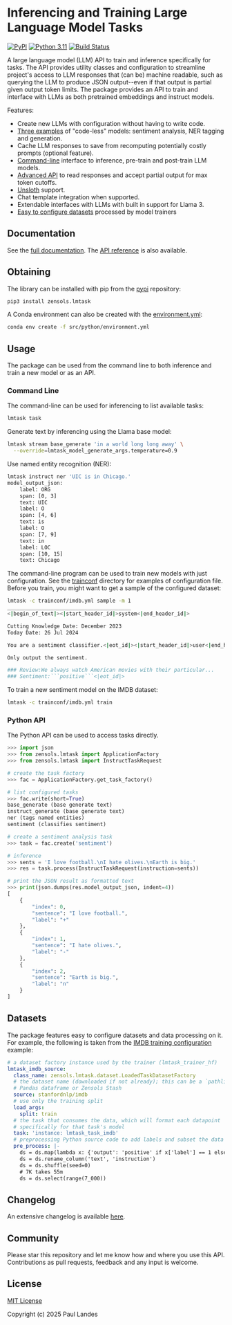 # Inferencing and Training Large Language Model Tasks

[![PyPI][pypi-badge]][pypi-link]
[![Python 3.11][python311-badge]][python311-link]
[![Build Status][build-badge]][build-link]

A large language model (LLM) API to train and inference specifically for tasks.
The API provides utility classes and configuration to streamline project's
access to LLM responses that (can be) machine readable, such as querying the
LLM to produce JSON output--even if that output is partial given output token
limits.  The package provides an API to train and interface with LLMs as both
pretrained embeddings and instruct models.

Features:

* Create new LLMs with configuration without having to write code.
* [Three examples](resources/tasks.yml) of "code-less" models: sentiment
  analysis, NER tagging and generation.
* Cache LLM responses to save from recomputing potentially costly prompts
  (optional feature).
* [Command-line](#command-line) interface to inference, pre-train and
  post-train LLM models.
* [Advanced API](#python-api) to read responses and accept partial output for
  max token cutoffs.
* [Unsloth] support.
* Chat template integration when supported.
* Extendable interfaces with LLMs with built in support for Llama 3.
* [Easy to configure datasets](#datasets) processed by model trainers


## Documentation

See the [full documentation](https://plandes.github.io/lmtask/index.html).
The [API reference](https://plandes.github.io/lmtask/api.html) is also
available.


## Obtaining

The library can be installed with pip from the [pypi] repository:
```bash
pip3 install zensols.lmtask
```

A Conda environment can also be created with the
[environment.yml](src/python/environment.yml):
```bash
conda env create -f src/python/environment.yml
```


## Usage

The package can be used from the command line to both inference and train a new
model or as an API.


### Command Line

The command-line can be used for inferencing to list available tasks:

```bash
lmtask task
```

Generate text by inferencing using the Llama base model:

```bash
lmtask stream base_generate 'in a world long long away' \
  --override=lmtask_model_generate_args.temperature=0.9
```

Use named entity recognition (NER):
```bash
lmtask instruct ner 'UIC is in Chicago.' 
model_output_json:
    label: ORG
    span: [0, 3]
    text: UIC
    label: O
    span: [4, 6]
    text: is
    label: O
    span: [7, 9]
    text: in
    label: LOC
    span: [10, 15]
    text: Chicago
```

The command-line program can be used to train new models with just
configuration.  See the [trainconf](trainconf) directory for examples of
configuration file.  Before you train, you might want to get a sample of the
configured dataset:

```bash
lmtask -c trainconf/imdb.yml sample -m 1
________________________________________
<|begin_of_text|><|start_header_id|>system<|end_header_id|>

Cutting Knowledge Date: December 2023
Today Date: 26 Jul 2024

You are a sentiment classifier.<|eot_id|><|start_header_id|>user<|end_header_id|>

Only output the sentiment.

### Review:We always watch American movies with their particular...
### Sentiment:```positive```<|eot_id|>
```

To train a new sentiment model on the IMDB dataset:

```bash
lmtask -c trainconf/imdb.yml train
```


### Python API

The Python API can be used to access tasks directly.

```python
>>> import json
>>> from zensols.lmtask import ApplicationFactory
>>> from zensols.lmtask import InstructTaskRequest

# create the task factory
>>> fac = ApplicationFactory.get_task_factory()

# list configured tasks
>>> fac.write(short=True)
base_generate (base generate text)
instruct_generate (base generate text)
ner (tags named entities)
sentiment (classifies sentiment)

# create a sentiment analysis task
>>> task = fac.create('sentiment')

# inference
>>> sents = 'I love football.\nI hate olives.\nEarth is big.'
>>> res = task.process(InstructTaskRequest(instruction=sents))

# print the JSON result as formatted text
>>> print(json.dumps(res.model_output_json, indent=4))
[
    {
        "index": 0,
        "sentence": "I love football.",
        "label": "+"
    },
    {
        "index": 1,
        "sentence": "I hate olives.",
        "label": "-"
    },
    {
        "index": 2,
        "sentence": "Earth is big.",
        "label": "n"
    }
]
```


## Datasets

The package features easy to configure datasets and data processing on it.  For
example, the following is taken from the [IMDB training
configuration](trainconf/imdb.yml) example:

```yaml
# a dataset factory instance used by the trainer (lmtask_trainer_hf)
lmtask_imdb_source:
  class_name: zensols.lmtask.dataset.LoadedTaskDatasetFactory
  # the dataset name (downloaded if not already); this can be a `pathlib.Path`,
  # Pandas dataframe or Zensols Stash
  source: stanfordnlp/imdb
  # use only the training split
  load_args:
    split: train
  # the task that consumes the data, which will format each datapoint
  # specifically for that task's model
  task: 'instance: lmtask_task_imdb'
  # preprocessing Python source code to add labels and subset the data (db.select)
  pre_process: |-
    ds = ds.map(lambda x: {'output': 'positive' if x['label'] == 1 else 'negative'})
    ds = ds.rename_column('text', 'instruction')
    ds = ds.shuffle(seed=0)
    # 7K takes 55m
    ds = ds.select(range(7_000))
```


## Changelog

An extensive changelog is available [here](CHANGELOG.md).


## Community

Please star this repository and let me know how and where you use this API.
Contributions as pull requests, feedback and any input is welcome.


## License

[MIT License](LICENSE.md)

Copyright (c) 2025 Paul Landes


<!-- links -->
[pypi]: https://pypi.org/project/zensols.lmtask/
[pypi-link]: https://pypi.python.org/pypi/zensols.lmtask
[pypi-badge]: https://img.shields.io/pypi/v/zensols.lmtask.svg
[python311-badge]: https://img.shields.io/badge/python-3.11-blue.svg
[python311-link]: https://www.python.org/downloads/release/python-3110
[build-badge]: https://github.com/plandes/lmtask/workflows/CI/badge.svg
[build-link]: https://github.com/plandes/lmtask/actions

[Unsloth]: https://unsloth.ai
